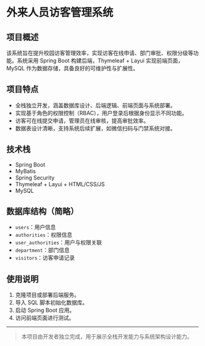 # 外来人员访客管理系统

## 项目概述
该系统旨在提升校园访客管理效率，实现访客在线申请、部门审批、权限分级等功能。系统采用 Spring Boot 构建后端，Thymeleaf + Layui 实现前端页面，MySQL 作为数据存储，具备良好的可维护性与扩展性。

## 项目特点
- 全栈独立开发，涵盖数据库设计、后端逻辑、前端页面与系统部署。
- 实现基于角色的权限控制（RBAC），用户登录后根据身份显示不同功能。
- 访客可在线提交申请，管理员在线审核，提高审批效率。
- 数据表设计清晰，支持系统后续扩展，如微信扫码与门禁系统对接。

## 技术栈
- Spring Boot
- MyBatis
- Spring Security
- Thymeleaf + Layui + HTML/CSS/JS
- MySQL

## 数据库结构（简略）
- `users`：用户信息
- `authorities`：权限信息
- `user_authorities`：用户与权限关联
- `department`：部门信息
- `visitors`：访客申请记录

## 使用说明
1. 克隆项目或部署后端服务。
2. 导入 SQL 脚本初始化数据库。
3. 启动 Spring Boot 应用。
4. 访问前端页面进行测试。



---

> 本项目由开发者独立完成，用于展示全栈开发能力与系统架构设计能力。
